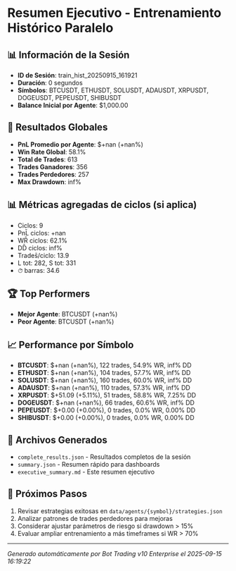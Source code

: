 # Resumen Ejecutivo - Entrenamiento Histórico Paralelo

## 📊 Información de la Sesión
- **ID de Sesión**: train_hist_20250915_161921
- **Duración**: 0 segundos
- **Símbolos**: BTCUSDT, ETHUSDT, SOLUSDT, ADAUSDT, XRPUSDT, DOGEUSDT, PEPEUSDT, SHIBUSDT
- **Balance Inicial por Agente**: $1,000.00

## 🎯 Resultados Globales
- **PnL Promedio por Agente**: $+nan (+nan%)
- **Win Rate Global**: 58.1%
- **Total de Trades**: 613
- **Trades Ganadores**: 356
- **Trades Perdedores**: 257
- **Max Drawdown**: inf%

## 📊 Métricas agregadas de ciclos (si aplica)
- Ciclos: 9
- PnL̄ ciclos: +nan
- WR̄ ciclos: 62.1%
- DD̄ ciclos: inf%
- Trades̄/ciclo: 13.9
- L tot: 282, S tot: 331
- ⏱̄ barras: 34.6


## 🏆 Top Performers
- **Mejor Agente**: BTCUSDT (+nan%)
- **Peor Agente**: BTCUSDT (+nan%)

## 📈 Performance por Símbolo
- **BTCUSDT**: $+nan (+nan%), 122 trades, 54.9% WR, inf% DD
- **ETHUSDT**: $+nan (+nan%), 104 trades, 57.7% WR, inf% DD
- **SOLUSDT**: $+nan (+nan%), 160 trades, 60.0% WR, inf% DD
- **ADAUSDT**: $+nan (+nan%), 110 trades, 57.3% WR, inf% DD
- **XRPUSDT**: $+51.09 (+5.11%), 51 trades, 58.8% WR, 7.25% DD
- **DOGEUSDT**: $+nan (+nan%), 66 trades, 60.6% WR, inf% DD
- **PEPEUSDT**: $+0.00 (+0.00%), 0 trades, 0.0% WR, 0.00% DD
- **SHIBUSDT**: $+0.00 (+0.00%), 0 trades, 0.0% WR, 0.00% DD

## 📁 Archivos Generados
- `complete_results.json` - Resultados completos de la sesión
- `summary.json` - Resumen rápido para dashboards
- `executive_summary.md` - Este resumen ejecutivo

## 🎯 Próximos Pasos
1. Revisar estrategias exitosas en `data/agents/{symbol}/strategies.json`
2. Analizar patrones de trades perdedores para mejoras
3. Considerar ajustar parámetros de riesgo si drawdown > 15%
4. Evaluar ampliar entrenamiento a más timeframes si WR > 70%

---
*Generado automáticamente por Bot Trading v10 Enterprise el 2025-09-15 16:19:22*
